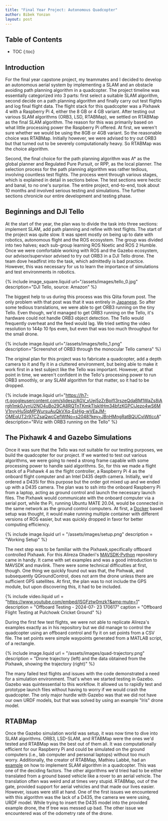 ```yaml
---
title: "Final Year Project: Autonomous Quadcopter"
author: Bibek Yonzan
layout: post
---
```

## Table of Contents

* TOC
{:toc}

## Introduction

For the final year capstone project, my teammates and I decided to develop an autonomous aerial system by implementing a SLAM and an obstacle avoiding path planning algorithm in a quadcopter. The project timeline was essentially categorized into 3 parts: first select a suitable SLAM algorithm, second decide on a path planning algorithm and finally carry out test flights and log final flight data. The flight stack for this quadcopter was a Pixhawk 4 with a Raspberry Pi 4, either the 8 GB or 4 GB variant. After testing out various SLAM algorithms (ORB3, LSD, RTABMap), we settled on RTABMap as the final SLAM algorithm. The reason for this was primarily based on what little processing power the Raspberry Pi offered. At first, we weren't sure whether we would be using the 8GB or 4GB variant. So the reasonable choice was RTABMap. Initially however, we were advised to try out ORB3 but that turned out to be severely computationally heavy. So RTABMap was the choice algorithm. 

Second, the final choice for the path planning algorithm was A* as the global planner and Regulated Pure Pursuit, or RPP, as the local planner. The selection process for the path planning algorithm was rather tedious, involving countless test flights. The process went through various stages, which is explained in detail in sections below. The test sections were hectic and banal, to no one's surprise. The entire project, end-to-end, took about 10 months and involved serious testing and simulations. The further sections chronicle our entire development and testing phase.

## Beginnings and DJI Tello

At the start of the year, the plan was to divide the task into three sections: implement SLAM, add path planning and refine with test flights. The start of the project was quite slow. It was spent mostly on being up to date with robotics, autonomous flight and the ROS ecosystem. The group was divided into two halves; each sub-group learning ROS Noetic and ROS 2 Humble. Once we were comfortable working with ROS and the Gazebo ecosystem, our advisor/supervisor advised to try out ORB3 in a DJI Tello drone. The team dove headfirst into the task, which admittedly is bad practice. However, this was necessary for us to learn the importance of simulations and test environments in robotics.

{% include image_square.liquid url="/assets/images/tello_0.jpg" description="DJI Tello, source: Amazon" %}

The biggest help to us during this process was this Qiita forum post. The only problem with that post was that it was entirely in [Japanese](https://qiita.com/k-koh/items/1a4fbc175ca37be6206b). So after some tedious translations, we were able to get ORB3 running on the tiny Tello. Even though, we'd managed to get ORB3 running on the Tello, it's hardware could not handle ORB3 object detection. The Tello would frequently overheat and the feed would lag. We tried setting the video resolution to 144p 10 fps even, but even that was too much throughput for the small drone. 

{% include image.liquid url="/assets/images/tello_1.png" description="Screenshot of ORB3 through the monocular Tello camera" %}

The original plan for this project was to fabricate a quadcopter, add a depth camera to it and fly it in a cluttered environment, but being able to make it work first in a test subject like the Tello was important. However, at that point in time, we weren't confident in the Tello's processing power to run ORB3 smoothly, or any SLAM algorithm for that matter, so it had to be dropped.    

{% include image.liquid url="https://lh7-rt.googleusercontent.com/slidesz/AGV_vUej5zZrBpifI3rszeQdaBM1WaZs8iArgh1mk0JynU2NO4uBo29CA8RQTnTKmkTIskltHm34bfzKGPCjJezo4wS6MV1nyyHu5lqMPWursuAuQkVXq-EsHig-wVEaJM-OMEqUT2r97CZsaQwcCefWtNo=s2048?key=JBnHMngRatBQUCvjWtIccA" description="RViz with ORB3 running on the Tello" %}

## The Pixhawk 4 and Gazebo Simulations

Once it was sure that the Tello was not suitable for our testing purposes, we build the quadcopter for our project. If we wanted to test out various algorithms, we were going to need a strong frame capable with some processing power to handle said algorithms. So, for this we made a flight stack of a Pixhawk 4 as the flight controller, a Raspberry Pi 4 as the onboard flight computer and an Intel D435 depth camera. Initially, we'd ordered a D435i for this purpose but the order got mixed up and we ended up with a D435 camera. The plan was to ssh into the onboard Raspberry Pi from a laptop, acting as ground control and launch the necessary launch files. The Pixhawk would communicate with the onboard computer via a serial port, while the Pi, running Ubuntu MATE 20.04, would be connected in the same network as the ground control computers. At first, a [Docker](2024-08-09-docker-setup.md) based setup was thought, it would make running multiple container with different versions of ROS easier, but was quickly dropped in favor for better computing efficiency. 

{% include image.liquid url = "/assets/images/setup.png"  description = "Working Setup" %}

The next step was to be familiar with the Pixhawk,specifically offboard controlled Pixhawk. For this Alireza Ghaderi's [MAVSDK-Python](https://github.com/alireza787b/MAVSDK-Python) repository came in handy. It came with set examples and was a good introduction to MAVSDK and mavlink. There were some technical difficulties at first, though. One thing we quickly found out was that, the Pixhwak, and subsequently QGroundControl, does not arm the drone unless there are sufficient GPS satellites. At first, the plan was to not include the GPS module, but upon discovering this, it had to be included. 

{% include video.liquid url = "https://www.youtube.com/embed/ISGFztw0mzk?&amp;mute=1"  description = "Offboard Testing - 2024-07- 23 170617" caption = "Offboard Flight Testing at Pulchowk Cricket Ground"  %} 

During the first few test flights, we were not able to replicate Alireza's examples exactly as in his repository but we did manage to control the quadcopter using an offboard control and fly it on set points from a CSV file. The set points were simple waypoints generated from a MATLAB script, of a rectangle. 

{% include image.liquid url = "/assets/images/quad-trajectory.png"  description = "Drone trajectory (left) and the data obtained from the Pixhawk, showing the trajectory (right)" %}

The many failed test flights and issues with the code demonstrated a need for a simulation environment. That's when we started testing in Gazebo. Gazebo was quintessential to this workflow. It allowed us to rapidly test and prototype launch files without having to worry if we would crash the quadcopter. The only major hurdle with Gazebo was that we did not have our own URDF models, but that was solved by using an example "Iris" drone model. 

## RTABMap

Once the Gazebo simulation world was setup, it was now time to dive into SLAM algorithms. ORB3, LSD-SLAM, and RTABMap were the ones we'd tested and RTABMap was the best out of them all. It was computationally efficient for our Raspberry Pi and could be simulated on the ground computers (i.e., lab computer and personal laptops) without too much worry. Additionally, the creator of RTABMap, Mathieu Labbé, had an [example](https://github.com/matlabbe/rtabmap_drone_example) on how to implement SLAM algorithm in a quadcopter. This was one of the deciding factors. The other algorithms we'd tried had to be either translated from a ground based vehicle like a rover to an aerial vehicle. The translation often was weird and at times very stupid. RTABMap, out of the gate, provided support for aerial vehicles and that made our lives easier. However, issues were still at hand. One of the first issues we encountered with this algorithm was the lack of a D435, the camera we were using, URDF model. While trying to insert the D435 model into the provided example drone, the tf tree was messed up bad. The other issue we encountered was of the odometry rate of the drone.   
